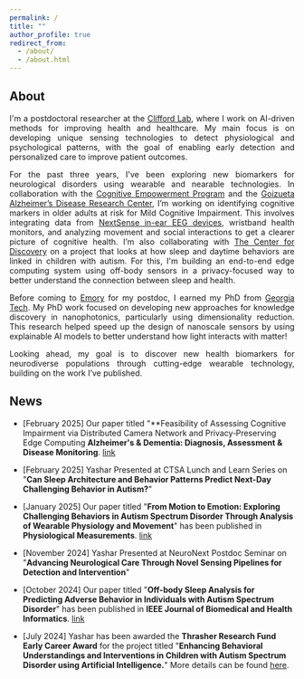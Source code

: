 ```yaml
---
permalink: /
title: ""
author_profile: true
redirect_from: 
  - /about/
  - /about.html
---
```


## About

<div style="text-align: justify;"> 
I'm a postdoctoral researcher at the <a href="https://gdclifford.info/gari">Clifford Lab</a>, where I work on AI-driven methods for improving health and healthcare. My main focus is on developing unique sensing technologies to detect physiological and psychological patterns, with the goal of enabling early detection and personalized care to improve patient outcomes.

For the past three years, I've been exploring new biomarkers for neurological disorders using wearable and nearable technologies. In collaboration with the <a href="https://empowerment.emory.edu">Cognitive Empowerment Program</a> and the <a href="https://alzheimers.emory.edu">Goizueta Alzheimer’s Disease Research Center</a>, I’m working on identifying cognitive markers in older adults at risk for Mild Cognitive Impairment. This involves integrating data from <a href="https://www.nextsense.io">NextSense in-ear EEG devices</a>, wristband health monitors, and analyzing movement and social interactions to get a clearer picture of cognitive health. I’m also collaborating with <a href="https://thecenterfordiscovery.org">The Center for Discovery</a> on a project that looks at how sleep and daytime behaviors are linked in children with autism. For this, I'm building an end-to-end edge computing system using off-body sensors in a privacy-focused way to better understand the connection between sleep and health.

Before coming to <a href="https://www.emory.edu/home/index.html">Emory</a> for my postdoc, I earned my PhD from <a href="https://www.gatech.edu">Georgia Tech</a>. My PhD work focused on developing new approaches for knowledge discovery in nanophotonics, particularly using dimensionality reduction. This research helped speed up the design of nanoscale sensors by using explainable AI models to better understand how light interacts with matter!

Looking ahead, my goal is to discover new health biomarkers for neurodiverse populations through cutting-edge wearable technology, building on the work I’ve published.
</div>



## News
- [February 2025] Our paper titled "**Feasibility of Assessing Cognitive Impairment via Distributed Camera Network and Privacy‐Preserving Edge Computing **Alzheimer's & Dementia: Diagnosis, Assessment & Disease Monitoring**. [link](https://pmc.ncbi.nlm.nih.gov/articles/PMC11848627/)
- [February 2025] Yashar Presented at CTSA Lunch and Learn Series on "**Can Sleep Architecture and Behavior Patterns Predict Next-Day Challenging Behavior in Autism?**"

- [January 2025] Our paper titled "**From Motion to Emotion: Exploring Challenging Behaviors in Autism Spectrum Disorder Through Analysis of Wearable Physiology and Movement**" has been published in **Physiological Measurements**. [link](https://iopscience.iop.org/article/10.1088/1361-6579/ada51b/meta)

- [November 2024] Yashar Presented at NeuroNext Postdoc Seminar on "**Advancing Neurological Care Through Novel Sensing Pipelines for Detection and Intervention**"

- [October 2024] Our paper titled "**Off-body Sleep Analysis for Predicting Adverse Behavior in Individuals with Autism Spectrum Disorder**" has been published in **IEEE Journal of Biomedical and Health Informatics**. [link](https://ieeexplore.ieee.org/abstract/document/10669162)

- [July 2024] Yashar has been awarded the **Thrasher Research Fund Early Career Award** for the project titled "**Enhancing Behavioral Understandings and Interventions in Children with Autism Spectrum Disorder using Artificial Intelligence.**" More details can be found [here](https://www.thrasherresearch.org/grant/02384?lang=eng).
